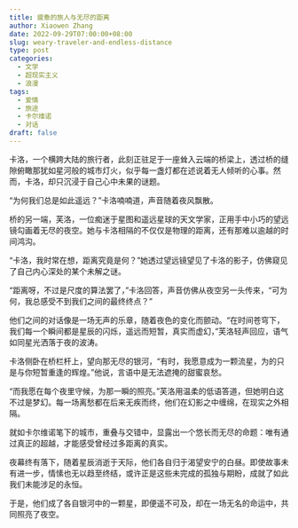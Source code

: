 ```yaml
---
title: 疲惫的旅人与无尽的距离
author: Xiaowen Zhang
date: 2022-09-29T07:00:00+08:00
slug: weary-traveler-and-endless-distance
type: post
categories:
  - 文学
  - 超现实主义
  - 浪漫
tags:
  - 爱情
  - 旅途
  - 卡尔维诺
  - 对话
draft: false
---
```


卡洛，一个横跨大陆的旅行者，此刻正驻足于一座耸入云端的桥梁上，透过桥的缝隙俯瞰那犹如星河般的城市灯火，似乎每一盏灯都在述说着无人倾听的心事。然而，卡洛，却只沉浸于自己心中未果的谜题。

“为何我们总是如此遥远？”卡洛喃喃道，声音随着夜风飘散。

桥的另一端，芙洛，一位痴迷于星图和遥远星球的天文学家，正用手中小巧的望远镜勾画着无尽的夜空。她与卡洛相隔的不仅仅是物理的距离，还有那难以逾越的时间鸿沟。

“卡洛，我时常在想，距离究竟是何？”她透过望远镜望见了卡洛的影子，仿佛窥见了自己内心深处的某个未解之谜。

“距离呀，不过是尺度的算法罢了，”卡洛回答，声音仿佛从夜空另一头传来，“可为何，我总感受不到我们之间的最终终点？”

他们之间的对话像是一场无声的乐章，随着夜色的变化而颤动。“在时间苍穹下，我们每一个瞬间都是星辰的闪烁，遥远而短暂，真实而虚幻，”芙洛轻声回应，语气如同星光洒落于夜的波涛。

卡洛侧卧在桥栏杆上，望向那无尽的银河，“有时，我愿意成为一颗流星，为的只是与你短暂重逢的辉煌。”他说，言语中是无法遮掩的甜蜜哀愁。

“而我愿在每个夜里守候，为那一瞬的照亮。”芙洛用温柔的低语答道，但她明白这不过是梦幻。每一场离愁都在后来无疾而终，他们在幻影之中缠绵，在现实之外相隔。

就如卡尔维诺笔下的城市，重叠与交错中，显露出一个悠长而无尽的命题：唯有通过真正的超越，才能感受曾经过多距离的真实。

夜幕终有落下，随着星辰消逝于天际，他们各自归于渴望安宁的白昼。即使故事未有进一步，情愫也无以趋至终结，或许正是这些未完成的孤独与期盼，成就了如此我们未能涉足的永恒。

于是，他们成了各自银河中的一颗星，即便遥不可及，却在一场无名的命运中，共同照亮了夜空。